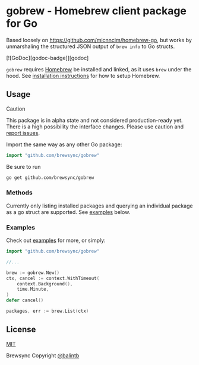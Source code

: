 # gobrew - Homebrew client package for Go

Based loosely on https://github.com/micnncim/homebrew-go, but works by unmarshaling the structured JSON output of `brew info` to Go structs.

[![GoDoc][godoc-badge]][godoc]

`gobrew` requires [Homebrew](https://brew.sh/) be installed and linked, as it uses `brew` under the hood. See [installation instructions](https://docs.brew.sh/Installation) for how to setup Homebrew.

## Usage

> [!CAUTION]
> This package is in alpha state and not considered production-ready yet. There is a high possibility the interface changes. Please use caution and [report issues](https://github.com/brewsync/gobrew/labels/bug).

Import the same way as any other Go package:

```go
import "github.com/brewsync/gobrew"
```

Be sure to run

```bash
go get github.com/brewsync/gobrew
```

### Methods

Currently only listing installed packages and querying an individual package as a go struct are supported. See [examples](#examples) below.

### Examples

Check out [examples](examples/) for more, or simply:

```go
import "github.com/brewsync/gobrew"

//...

brew := gobrew.New()
ctx, cancel := context.WithTimeout(
    context.Background(),
    time.Minute,
)
defer cancel()

packages, err := brew.List(ctx)
```

## License

[MIT](LICENSE)

Brewsync Copyright [@balintb](https://balint.click/github)
